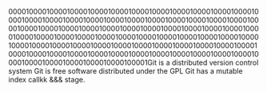 0000100001000010000100001000010000100001000010000100001000010000100001000010000100001000010000100001000010000100001000010000100001000010000100001000010000100001000010000100001000010000100001000010000100001000010000100001000010000100001000010000100001000010000100001000010000100001000010000100001000010000100001000010000100001000010000100001000010000100001000010000100001000010000100001000010000100001Git is a distributed version control system
Git is free software distributed under the GPL
Git has a mutable index callkk &&& stage.
